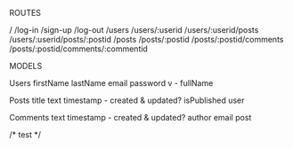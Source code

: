 ROUTES

/
/log-in
/sign-up
/log-out
/users
/users/:userid
/users/:userid/posts
/users/:userid/posts/:postid
/posts
/posts/:postid
/posts/:postid/comments
/posts/:postid/comments/:commentid

MODELS

Users
firstName
lastName
email
password
v - fullName

Posts
title
text
timestamp - created & updated?
isPublished
user

Comments
text
timestamp - created & updated?
author
email
post

/* test */